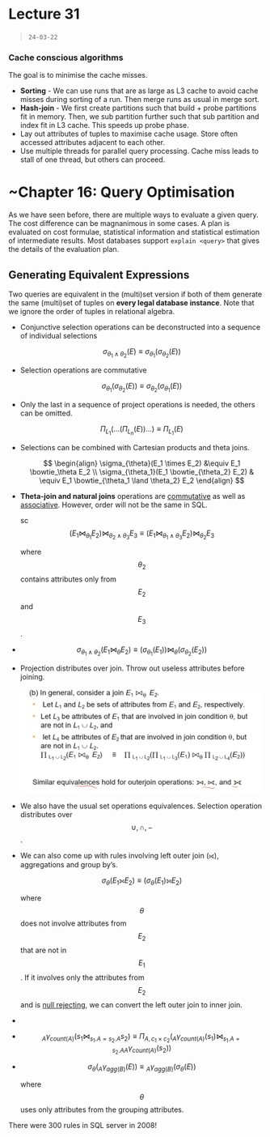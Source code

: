# Lecture 31

> `24-03-22`

### Cache conscious algorithms

The goal is to minimise the cache misses. 

- **Sorting** - We can use runs that are as large as L3 cache to avoid cache misses during sorting of a run. Then merge runs as usual in merge sort.
- **Hash-join** - We first create partitions such that build + probe partitions fit in memory. Then, we sub partition further such that sub partition and index fit in L3 cache. This speeds up probe phase.
- Lay out attributes of tuples to maximise cache usage. Store often accessed attributes adjacent to each other.
- Use multiple threads for parallel query processing. Cache miss leads to stall of one thread, but others can proceed.

# ~Chapter 16: Query Optimisation

As we have seen before, there are multiple ways to evaluate a given query. The cost difference can be magnanimous in some cases. A plan is evaluated on cost formulae, statistical information and statistical estimation of intermediate results. Most databases support `explain <query>` that gives the details of the evaluation plan.

## Generating Equivalent Expressions

Two queries are equivalent in the (multi)set version if both of them generate the same (multi)set of tuples on **every legal database instance**. Note that we ignore the order of tuples in relational algebra. 

- Conjunctive selection operations can be deconstructed into a sequence of individual selections

  
  $$
  \sigma_{\theta_1 \land \theta_2}(E) \equiv \sigma_{\theta_1} (\sigma_{\theta_2}(E))
  $$
  

- Selection operations are commutative

  
  $$
  \sigma_{\theta_1} (\sigma_{\theta_2}(E)) \equiv \sigma_{\theta_2} (\sigma_{\theta_1}(E))
  $$
  

- Only the last in a sequence of project operations is needed, the others can be omitted.

  
  $$
  \Pi_{L_1}(\dots(\Pi_{L_n}(E))\dots) \equiv \Pi_{L_1}(E)
  $$
  

- Selections can be combined with Cartesian products and theta joins.

  
  $$
  \begin{align}
  \sigma_{\theta}(E_1 \times E_2) &\equiv E_1 \bowtie_\theta E_2 \\
  \sigma_{\theta_1}(E_1 \bowtie_{\theta_2} E_2) & \equiv  E_1 \bowtie_{\theta_1 \land \theta_2} E_2
  \end{align}
  $$
  

- **Theta-join and natural joins** operations are <u>commutative</u> as well as <u>associative</u>. However, order will not be the same in SQL.

  sc
  $$
  (E_1 \bowtie_{\theta_1} E_2)\bowtie_{\theta_2 \land \theta_3} E_3 \equiv(E_1 \bowtie_{\theta_1 \land \theta_3} E_2)\bowtie_{\theta_2 } E_3
  $$
  

  where $$\theta_2$$ contains attributes only from $$E_2$$ and $$E_3$$.

- $$
  \sigma_{\theta_1 \land \theta_2} (E_1 \bowtie_\theta E_2) \equiv (\sigma_{\theta_1}(E_1)) \bowtie_\theta (\sigma_{\theta_2}(E_2))
  $$

- Projection distributes over join. Throw out useless attributes before joining.

  ![image-20220416151913983](assets/image-20220416151913983.png)

- We also have the usual set operations equivalences. Selection operation distributes over $$\cup, \cap, -$$.

- We can also come up with rules involving left outer join (⟖), aggregations and group by’s.

  
  $$
  \sigma_\theta(E_1 ⟕ E_2) \equiv  (\sigma_\theta(E_1) ⟕ E_2)
  $$
  

  where $$\theta$$ does not involve attributes from $$E_2$$ that are not in $$E_1$$. If it involves only the attributes from $$E_2$$ and is <u>null rejecting</u>, we can convert the left outer join to inner join.

- 

- $$
  _A\gamma_{count(A)}(s_1 \bowtie_{s_1.A = s_2.A}s_2) \equiv \Pi_{A, c_1 \times c_2}(_A\gamma_{count(A)}(s_1) \bowtie_{s_1.A = s_2.A} {_A}\gamma_{count(A)}(s_2)) 
  $$

- $$
  \sigma_\theta({_A}\gamma_{agg(B)}(E)) \equiv {_A}\gamma_{agg(B)}(\sigma_\theta(E))
  $$

  

  where $$\theta$$ uses only attributes from the grouping attributes.

There were 300 rules in SQL server in 2008!
